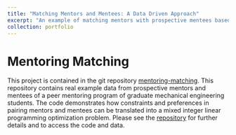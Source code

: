 ```yaml
---
title: "Matching Mentors and Mentees: A Data Driven Approach"
excerpt: "An example of matching mentors with prospective mentees based on mutual interests and limiting the mentoring load using linear programming methods."
collection: portfolio
---
```

# Mentoring Matching
This project is contained in the git repository [mentoring-matching](https://github.com/JohnBarbish/mentoring-matching). This repository contains real example data from prospective mentors and mentees of a peer mentoring program of graduate mechanical engineering students. The code demonstrates how constraints and preferences in pairing mentors and mentees can be translated into a mixed integer linear programming optimization problem. Please see the [repository](https://github.com/JohnBarbish/mentoring-matching) for further details and to access the code and data.
